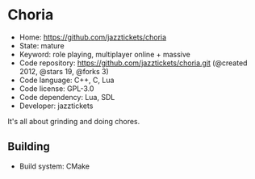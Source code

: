 # Choria

- Home: https://github.com/jazztickets/choria
- State: mature
- Keyword: role playing, multiplayer online + massive
- Code repository: https://github.com/jazztickets/choria.git (@created 2012, @stars 19, @forks 3)
- Code language: C++, C, Lua
- Code license: GPL-3.0
- Code dependency: Lua, SDL
- Developer: jazztickets

It's all about grinding and doing chores.

## Building

- Build system: CMake
